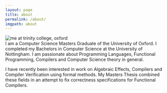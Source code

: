 ```yaml
---
layout: page
title: about
permalink: /about/
imgpath: about
---
```


<img class="col one right" src="/img/{{ page.imgpath }}/prof_pic.jpg" alt="me at trinity college, oxford">

<br/>
I am a Computer Science Masters Graduate of the University of Oxford. I completed my Bachelors in Computer Science at the University of Nottingham. I am passionate about Programming Languages, Functional Programming, Compilers and Computer Science theory in general. 

I have recently been interested in work on Algebraic Effects, Compilers and Compiler Verification using formal methods. My Masters Thesis combined these fields in an attempt to fix correctness specifications for Functional Compilers. 


